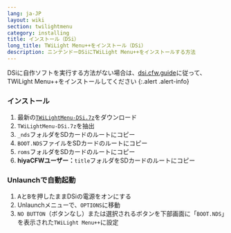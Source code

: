 ```yaml
---
lang: ja-JP
layout: wiki
section: twilightmenu
category: installing
title: インストール（DSi）
long_title: TWiLight Menu++をインストール（DSi）
description: ニンテンドーDSiにTWiLight Menu++をインストールする方法
---
```


DSiに自作ソフトを実行する方法がない場合は、[dsi.cfw.guide](https://dsi.cfw.guide)に従って、TWiLight Menu++をインストールしてください
{:.alert .alert-info}

### インストール
1. 最新の[`TWiLightMenu-DSi.7z`](https://github.com/DS-Homebrew/TWiLightMenu/releases/latest/download/TWiLightMenu-DSi.7z)をダウンロード
1. `TWiLightMenu-DSi.7z`を抽出
1. `_nds`フォルダをSDカードのルートにコピー
1. `BOOT.NDS`ファイルをSDカードのルートにコピー
1. `roms`フォルダをSDカードのルートにコピー
1. **hiyaCFWユーザー：**`title`フォルダをSDカードのルートにコピー

### Unlaunchで自動起動
1. <kbd class="face">A</kbd>と<kbd class="face">B</kbd>を押したままDSiの電源をオンにする
1. Unlaunchメニューで、`OPTIONS`に移動
1. `NO BUTTON`（ボタンなし）または選択されるボタンを下部画面に「`BOOT.NDS`」を表示された`TWiLight Menu++`に設定
